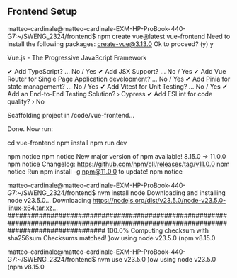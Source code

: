 ## Frontend Setup

matteo-cardinale@matteo-cardinale-EXM-HP-ProBook-440-G7:~/SWENG_2324/frontend$ npm create vue@latest vue-frontend
Need to install the following packages:
  create-vue@3.13.0
Ok to proceed? (y) y

Vue.js - The Progressive JavaScript Framework

✔ Add TypeScript? … No / Yes
✔ Add JSX Support? … No / Yes
✔ Add Vue Router for Single Page Application development? … No / Yes
✔ Add Pinia for state management? … No / Yes
✔ Add Vitest for Unit Testing? … No / Yes
✔ Add an End-to-End Testing Solution? › Cypress
✔ Add ESLint for code quality? › No

Scaffolding project in /code/vue-frontend...

Done. Now run:

  cd vue-frontend
  npm install
  npm run dev

npm notice 
npm notice New major version of npm available! 8.15.0 -> 11.0.0
npm notice Changelog: https://github.com/npm/cli/releases/tag/v11.0.0
npm notice Run npm install -g npm@11.0.0 to update!
npm notice 


matteo-cardinale@matteo-cardinale-EXM-HP-ProBook-440-G7:~/SWENG_2324/frontend$ nvm install node
Downloading and installing node v23.5.0...
Downloading https://nodejs.org/dist/v23.5.0/node-v23.5.0-linux-x64.tar.xz...
######################################################################################################################################### 100.0%
Computing checksum with sha256sum
Checksums matched!
)ow using node v23.5.0 (npm v8.15.0


matteo-cardinale@matteo-cardinale-EXM-HP-ProBook-440-G7:~/SWENG_2324/frontend$ nvm use v23.5.0
)ow using node v23.5.0 (npm v8.15.0